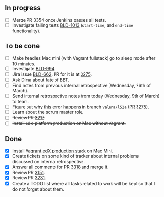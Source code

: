 ## In progress ##

- [ ] Merge PR [3354](https://github.com/edx/edx-platform/pull/3354) once Jenkins passes all tests.
- [ ] Investigate failing tests [BLD-1013](https://edx-wiki.atlassian.net/browse/BLD-1013) (`start-time`, and `end-time` functionality).

## To be done ##

- [ ] Make headles Mac mini (with Vagrant fullstack) go to sleep mode after 10 minutes.
- [ ] Investigate [BLD-994](https://edx-wiki.atlassian.net/browse/BLD-994).
- [ ] Jira issue [BLD-662](https://edx-wiki.atlassian.net/browse/BLD-662). PR for it is at [3275](https://github.com/edx/edx-platform/pull/3275).
- [ ] Ask Dima about fate of BBT.
- [ ] Find notes from previous internal retrospective (Wednesday, 26th of March).
- [ ] Send internal retrospective notes from today (Wednesday, 9th of March) to team.
- [ ] Figure out why [this](https://gist.github.com/valera-rozuvan/10283848) error happens in branch `valera/l52a` ([PR 3275](https://github.com/edx/edx-platform/pull/3275)).
- [ ] Learn about the scrum master role.
- [ ] ~~Review PR [3217](https://github.com/edx/edx-platform/pull/3217).~~
- [ ] ~~Install edx-platform production on Mac without Vagrant.~~

## Done ##

- [X] Install [Vagrant edX production stack](https://github.com/edx/configuration/wiki/edx-Production-stack--installation-using-Vagrant-Virtualbox) on Mac Mini.
- [X] Create tickets on some kind of tracker about internal problems discussed on internal retrospective.
- [X] Answer all comments for PR [3318](https://github.com/edx/edx-platform/pull/3318) and merge it.
- [X] Review PR [3151](https://github.com/edx/edx-platform/pull/3151).
- [X] Review PR [3231](https://github.com/edx/edx-platform/pull/3231).
- [X] Create a TODO list where all tasks related to work will be kept so that I do not forget about them.
